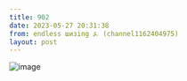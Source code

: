 ```yaml
---
title: 902
date: 2023-05-27 20:31:38
from: endless шизing ⍼ (channel1162404975)
layout: post
---
```


![image](photos/photo_57@27-05-2023_20-31-38.jpg)


